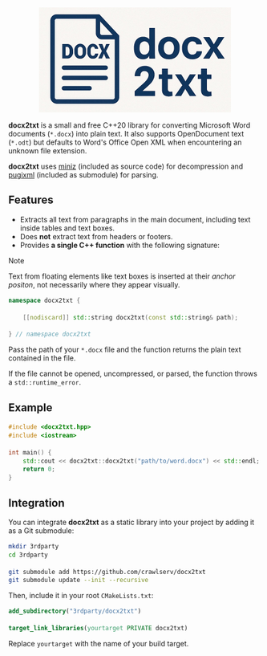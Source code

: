 <div align="center">
  <img src="docx2txt.jpg" width="383px" height="209px" alt="docx2txt">
  <p></p>
</div>

**docx2txt** is a small and free C++20 library for converting Microsoft Word documents (`*.docx`) into plain text. It also supports OpenDocument text (`*.odt`) but defaults to Word's Office Open XML when encountering an unknown file extension. 

**docx2txt** uses [miniz](https://github.com/richgel999/miniz) (included as source code) for decompression and [pugixml](https://pugixml.org/) (included as submodule) for parsing.

## Features

- Extracts all text from paragraphs in the main document, including text inside tables and text boxes.
- Does **not** extract text from headers or footers.
- Provides **a single C++ function** with the following signature:

> [!NOTE]
> Text from floating elements like text boxes is inserted at their *anchor positon*, not necessarily where they appear visually.

```C++
namespace docx2txt {

    [[nodiscard]] std::string docx2txt(const std::string& path);

} // namespace docx2txt 
```

Pass the path of your `*.docx` file and the function returns the plain text contained in the file.

If the file cannot be opened, uncompressed, or parsed, the function throws a `std::runtime_error`.

## Example
```C++
#include <docx2txt.hpp>
#include <iostream>

int main() {
    std::cout << docx2txt::docx2txt("path/to/word.docx") << std::endl;
    return 0;
}
```

## Integration
You can integrate **docx2txt** as a static library into your project by adding it as a Git submodule:

```bash
mkdir 3rdparty
cd 3rdparty

git submodule add https://github.com/crawlserv/docx2txt
git submodule update --init --recursive
```
Then, include it in your root `CMakeLists.txt`:
```cmake
add_subdirectory("3rdparty/docx2txt")

target_link_libraries(yourtarget PRIVATE docx2txt)
```
Replace `yourtarget` with the name of your build target.
